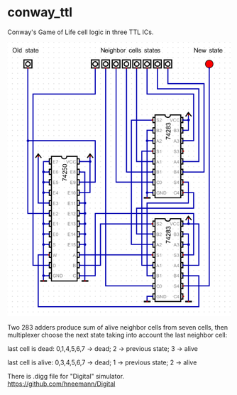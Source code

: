# conway_ttl
Conway's Game of Life cell logic in three TTL ICs.

![conway_ttl_](https://raw.githubusercontent.com/pzagrebin/conway_ttl/main/conway_ttl.png)

Two 283 adders produce sum of alive neighbor cells from seven cells,
then multiplexer choose the next state taking into account the last neighbor cell:

last cell is dead: 0,1,4,5,6,7 -> dead; 2 -> previous state; 3 -> alive

last cell is alive: 0,3,4,5,6,7 -> dead; 1 -> previous state; 2 -> alive

There is .digg file for "Digital" simulator.
https://github.com/hneemann/Digital
